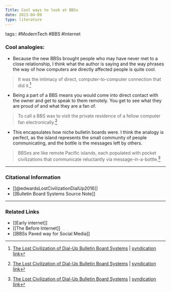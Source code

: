 ```yaml
---
Title: Cool ways to look at BBSs
date: 2023-04-09
type: literature
---
```

tags:: #ModernTech #BBS #Internet 

### Cool analogies:

- Because the new BBSs brought people who may have never met to a close relationship, I think what the author is saying and the way phrases the way of how computers are directly affected people is quite cool.

> It was the intimacy of direct, computer-to-computer connection that did it.[^1]

[^1]: [The Lost Civilization of Dial-Up Bulletin Board Systems](https://www.theatlantic.com/technology/archive/2016/11/the-lost-civilization-of-dial-up-bulletin-board-systems/506465/) | [syndication link](tk) 


- Being a part of a BBS means you would come into direct contact with the owner and get to speak to them remotely. You get to see what they are proud of and what they are a fan of.

> To call a BBS was to visit the private residence of a fellow computer fan electronically.[^1]

[^1]: [The Lost Civilization of Dial-Up Bulletin Board Systems](https://www.theatlantic.com/technology/archive/2016/11/the-lost-civilization-of-dial-up-bulletin-board-systems/506465/) | [syndication link](tk) 


- This encapsulates how niche bulletin boards were. I think the analogy is perfect, as the island represents the small community of people communicating, and the bottle is the messages left by others. 

> BBSes are like remote Pacific islands, each populated with pocket civilizations that communicate reluctantly via message-in-a-bottle.[^1]

[^1]: [The Lost Civilization of Dial-Up Bulletin Board Systems](https://www.theatlantic.com/technology/archive/2016/11/the-lost-civilization-of-dial-up-bulletin-board-systems/506465/) | [syndication link](tk)   

---
### Citational Information

- [[@edwardsLostCivilizationDialUp2016]]
- [[Bulletin Board Systems Source Note]]

---

### Related Links
- [[Early internet]]
- [[The Before Internet]]
- [[BBSs Paved way for Social Media]]